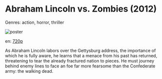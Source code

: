 # Abraham Lincoln vs. Zombies (2012)

Genres: action, horror, thriller

![poster](http://image.tmdb.org/t/p/w500/hLy2LnHr0TZvelvSK0Dd4bmObTK.jpg)

en:
  [720p](magnet:?xt=urn:btih:C41A77C8E35FF3AF35DEDD7194D431FC7488914B&tr=udp://glotorrents.pw:6969/announce&tr=udp://tracker.opentrackr.org:1337/announce&tr=udp://torrent.gresille.org:80/announce&tr=udp://tracker.openbittorrent.com:80&tr=udp://tracker.coppersurfer.tk:6969&tr=udp://tracker.leechers-paradise.org:6969&tr=udp://p4p.arenabg.ch:1337&tr=udp://tracker.internetwarriors.net:1337)
  


As Abraham Lincoln labors over the Gettysburg address, the importance of which he is fully aware, he learns that a menace from his past has returned, threatening to tear the already fractured nation to pieces. He must journey behind enemy lines to face an foe far more fearsome than the Confederate army: the walking dead.